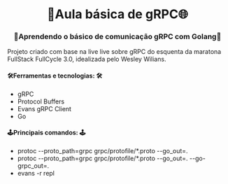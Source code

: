 <h1 align="center">📜Aula básica de gRPC🌐</h1>

<h3 align="center">🚋Aprendendo o básico de comunicação gRPC com Golang🚋</h3>

<p>
    Projeto criado com base na <a href="https://www.youtube.com/watch?v=9RvushutRPw" style="text-decoration: none;">live</a> live sobre gRPC do esquenta da maratona FullStack FullCycle 3.0, idealizada pelo 
    <a href="https://github.com/wesleywillians" style="text-decoration: none;">Wesley Wilians</a>.
</p>

<h4>🛠Ferramentas e tecnologias: 🛠</h4>
<ul>
    <li>gRPC</li>
    <li>Protocol Buffers</li>
    <li>Evans gRPC Client</li>
    <li>Go</li>
</ul>

<h4>🕹️Principais comandos: 🕹️</h4>
<ul>
    <li>protoc --proto_path=grpc grpc/protofile/*.proto --go_out=.</li>
    <li>protoc --proto_path=grpc grpc/protofile/*.proto --go_out=. --go-grpc_out=.</li>
    <li>evans -r repl</li>
</ul>